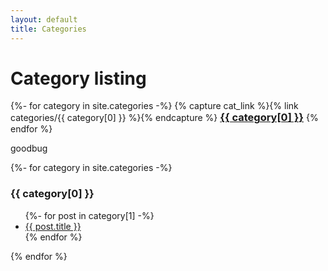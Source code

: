 ```yaml
---
layout: default
title: Categories
---
```


<!-- Begin code @ categories/index.md -->

# Category listing

<div class="catcloud">
{%- for category in site.categories -%}
<!--  <a href="#{{ category[0] }}"><h3 style="display:inline;">{{ category[0] }}</h3></a> -->
  {% capture cat_link %}{% link categories/{{ category[0] }} %}{% endcapture %}
  <a href="{{ cat_link | relative_url }}"><h3 style="display:inline;">{{ category[0] }}</h3></a>
{% endfor %}
</div>

<p>goodbug</p>

<div class="catcloud">
{%- for category in site.categories -%}
<!--  <a name="{{ category[0] }}"><h3>{{ category[0] }}</h3></a> -->
  <a name="{{ /categories/{{ category[0] | relative_url }}"><h3>{{ category[0] }}</h3></a>
  <ul>
    {%- for post in category[1] -%}
      <li><a href="{{ post.url| relative_url }}">{{ post.title }}</a></li>
    {% endfor %}
  </ul>
{% endfor %}
<div>

<!-- End code @ categories/index.md -->
